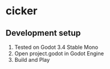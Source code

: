 # cicker

## Development setup

1. Tested on Godot 3.4 Stable Mono
2. Open project.godot in Godot Engine
3. Build and Play
